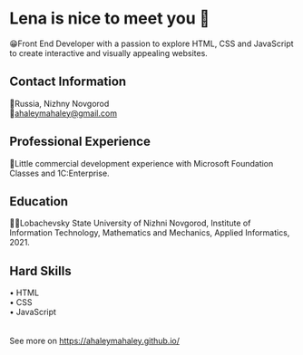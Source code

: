 # Lena is nice to meet you 👋
😁Front End Developer with a passion to explore HTML, CSS and JavaScript to create interactive and visually appealing websites.
## Contact Information
📍Russia, Nizhny Novgorod\
📧ahaleymahaley@gmail.com
## Professional Experience
💼Little commercial development experience with Microsoft Foundation Classes and 1С:Enterprise.
## Education
👩‍🎓Lobachevsky State University of Nizhni Novgorod, Institute of Information Technology, Mathematics and Mechanics, Applied Informatics, 2021.
## Hard Skills
• HTML\
• CSS\
• JavaScript\
\
\
See more on https://ahaleymahaley.github.io/
